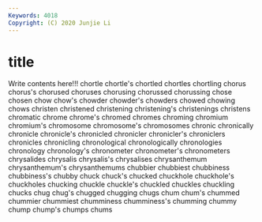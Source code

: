 ```yaml
---
Keywords: 4018
Copyright: (C) 2020 Junjie Li
---
```


# title

Write contents here!!!
chortle 
chortle's 
chortled 
chortles 
chortling 
chorus 
chorus's 
chorused 
choruses
chorusing 
chorussed 
chorussing 
chose 
chosen 
chow 
chow's 
chowder 
chowder's 
chowders
chowed 
chowing 
chows 
christen 
christened 
christening 
christening's 
christenings 
christens 
chromatic
chrome 
chrome's 
chromed 
chromes 
chroming 
chromium 
chromium's 
chromosome 
chromosome's 
chromosomes
chronic 
chronically 
chronicle 
chronicle's 
chronicled 
chronicler 
chronicler's 
chroniclers 
chronicles 
chronicling
chronological 
chronologically 
chronologies 
chronology 
chronology's 
chronometer 
chronometer's 
chronometers 
chrysalides 
chrysalis
chrysalis's 
chrysalises 
chrysanthemum 
chrysanthemum's 
chrysanthemums 
chubbier 
chubbiest 
chubbiness 
chubbiness's 
chubby
chuck 
chuck's 
chucked 
chuckhole 
chuckhole's 
chuckholes 
chucking 
chuckle 
chuckle's 
chuckled
chuckles 
chuckling 
chucks 
chug 
chug's 
chugged 
chugging 
chugs 
chum 
chum's
chummed 
chummier 
chummiest 
chumminess 
chumminess's 
chumming 
chummy 
chump 
chump's 
chumps
chums 
